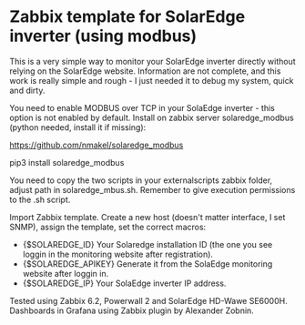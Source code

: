 # Zabbix template for SolarEdge inverter (using modbus)

This is a very simple way to monitor your SolarEdge inverter directly without relying on the SolarEdge website. Information are not complete, and this work is really simple and rough - I just needed it to debug my system, quick and dirty.

You need to enable MODBUS over TCP in your SolaEdge inverter - this option is not enabled by default.
Install on zabbix server solaredge_modbus (python needed, install it if missing):

https://github.com/nmakel/solaredge_modbus

pip3 install solaredge_modbus

You need to copy the two scripts in your externalscripts zabbix folder, adjust path in solaredge_mbus.sh. Remember to give execution permissions to the .sh script.

Import Zabbix template. Create a new host (doesn't matter interface, I set SNMP), assign the template, set the correct macros:

* {$SOLAREDGE_ID}        Your Solaredge installation ID (the one you see loggin in the monitoring website after registration).
* {$SOLAREDGE_APIKEY}    Generate it from the SolaEdge monitoring website after loggin in.
* {$SOLAREDGE_IP}        Your SolaEdge inverter IP address.

Tested using Zabbix 6.2, Powerwall 2 and SolarEdge HD-Wawe SE6000H. Dashboards in Grafana using Zabbix plugin by Alexander Zobnin.
